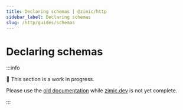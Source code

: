 ```yaml
---
title: Declaring schemas | @zimic/http
sidebar_label: Declaring schemas
slug: /http/guides/schemas
---
```


# Declaring schemas

:::info

🚧 This section is a work in progress.

Please use the [old documentation](https://github.com/zimicjs/zimic/wiki) while [zimic.dev](https://zimic.dev) is not
yet complete.

:::
